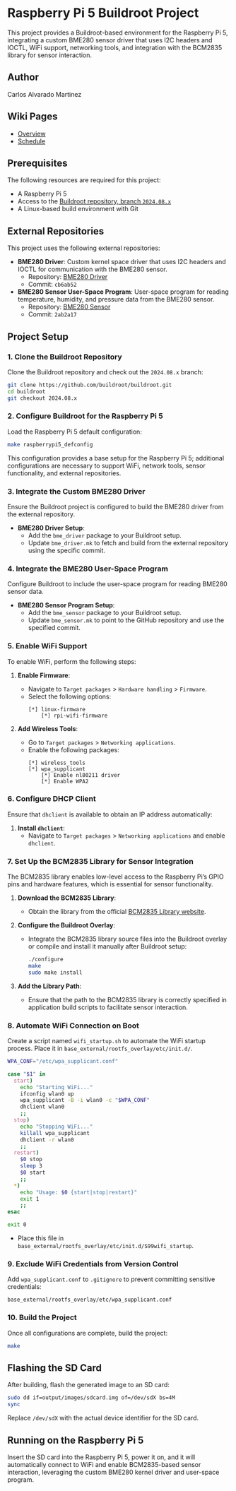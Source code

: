 # Raspberry Pi 5 Buildroot Project

This project provides a Buildroot-based environment for the Raspberry Pi 5, integrating a custom BME280 sensor driver that uses I2C headers and IOCTL, WiFi support, networking tools, and integration with the BCM2835 library for sensor interaction.

## Author

Carlos Alvarado Martinez

## Wiki Pages

- [Overview](https://github.com/cu-ecen-aeld/final-project-calvarado2004/wiki)
- [Schedule](https://github.com/cu-ecen-aeld/final-project-calvarado2004/wiki/Schedule)

## Prerequisites

The following resources are required for this project:
- A Raspberry Pi 5
- Access to the [Buildroot repository, branch `2024.08.x`](https://github.com/buildroot/buildroot/tree/2024.08.x)
- A Linux-based build environment with Git

## External Repositories

This project uses the following external repositories:

- **BME280 Driver**: Custom kernel space driver that uses I2C headers and IOCTL for communication with the BME280 sensor.
  - Repository: [BME280 Driver](https://github.com/calvarado2004/bme280-driver)
  - Commit: `cb6ab52`
- **BME280 Sensor User-Space Program**: User-space program for reading temperature, humidity, and pressure data from the BME280 sensor.
  - Repository: [BME280 Sensor](https://github.com/calvarado2004/bme280-sensor)
  - Commit: `2ab2a17`

## Project Setup

### 1. Clone the Buildroot Repository

Clone the Buildroot repository and check out the `2024.08.x` branch:

```bash
git clone https://github.com/buildroot/buildroot.git
cd buildroot
git checkout 2024.08.x
```

### 2. Configure Buildroot for the Raspberry Pi 5

Load the Raspberry Pi 5 default configuration:

```bash
make raspberrypi5_defconfig
```

This configuration provides a base setup for the Raspberry Pi 5; additional configurations are necessary to support WiFi, network tools, sensor functionality, and external repositories.

### 3. Integrate the Custom BME280 Driver

Ensure the Buildroot project is configured to build the BME280 driver from the external repository.

- **BME280 Driver Setup**:
  - Add the `bme_driver` package to your Buildroot setup.
  - Update `bme_driver.mk` to fetch and build from the external repository using the specific commit.

### 4. Integrate the BME280 User-Space Program

Configure Buildroot to include the user-space program for reading BME280 sensor data.

- **BME280 Sensor Program Setup**:
  - Add the `bme_sensor` package to your Buildroot setup.
  - Update `bme_sensor.mk` to point to the GitHub repository and use the specified commit.

### 5. Enable WiFi Support

To enable WiFi, perform the following steps:

1. **Enable Firmware**:
    - Navigate to `Target packages` > `Hardware handling` > `Firmware`.
    - Select the following options:
      ```
      [*] linux-firmware
          [*] rpi-wifi-firmware
      ```

2. **Add Wireless Tools**:
    - Go to `Target packages` > `Networking applications`.
    - Enable the following packages:
      ```
      [*] wireless_tools
      [*] wpa_supplicant
          [*] Enable nl80211 driver
          [*] Enable WPA2
      ```

### 6. Configure DHCP Client

Ensure that `dhclient` is available to obtain an IP address automatically:

1. **Install `dhclient`**:
    - Navigate to `Target packages` > `Networking applications` and enable `dhclient`.

### 7. Set Up the BCM2835 Library for Sensor Integration

The BCM2835 library enables low-level access to the Raspberry Pi’s GPIO pins and hardware features, which is essential for sensor functionality.

1. **Download the BCM2835 Library**:
    - Obtain the library from the official [BCM2835 Library website](https://www.airspayce.com/mikem/bcm2835/).

2. **Configure the Buildroot Overlay**:
    - Integrate the BCM2835 library source files into the Buildroot overlay or compile and install it manually after Buildroot setup:
      ```bash
      ./configure
      make
      sudo make install
      ```

3. **Add the Library Path**:
    - Ensure that the path to the BCM2835 library is correctly specified in application build scripts to facilitate sensor interaction.

### 8. Automate WiFi Connection on Boot

Create a script named `wifi_startup.sh` to automate the WiFi startup process. Place it in `base_external/rootfs_overlay/etc/init.d/`.

```bash
WPA_CONF="/etc/wpa_supplicant.conf"

case "$1" in
  start)
    echo "Starting WiFi..."
    ifconfig wlan0 up
    wpa_supplicant -B -i wlan0 -c "$WPA_CONF"
    dhclient wlan0
    ;;
  stop)
    echo "Stopping WiFi..."
    killall wpa_supplicant
    dhclient -r wlan0
    ;;
  restart)
    $0 stop
    sleep 3
    $0 start
    ;;
  *)
    echo "Usage: $0 {start|stop|restart}"
    exit 1
    ;;
esac

exit 0
```

- Place this file in `base_external/rootfs_overlay/etc/init.d/S99wifi_startup`.

### 9. Exclude WiFi Credentials from Version Control

Add `wpa_supplicant.conf` to `.gitignore` to prevent committing sensitive credentials:

```plaintext
base_external/rootfs_overlay/etc/wpa_supplicant.conf
```

### 10. Build the Project

Once all configurations are complete, build the project:

```bash
make
```

## Flashing the SD Card

After building, flash the generated image to an SD card:

```bash
sudo dd if=output/images/sdcard.img of=/dev/sdX bs=4M
sync
```

Replace `/dev/sdX` with the actual device identifier for the SD card.

## Running on the Raspberry Pi 5

Insert the SD card into the Raspberry Pi 5, power it on, and it will automatically connect to WiFi and enable BCM2835-based sensor interaction, leveraging the custom BME280 kernel driver and user-space program.
